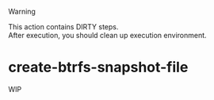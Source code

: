 > [!WARNING]
> This action contains DIRTY steps.  
> After execution, you should clean up execution environment.

# create-btrfs-snapshot-file
WIP
